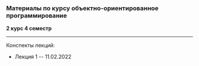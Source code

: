 ### Материалы по курсу объектно-ориентированное программирование

**2 курс 4 семестр**

---

Конспекты лекций:
+ Лекция 1 -- 11.02.2022